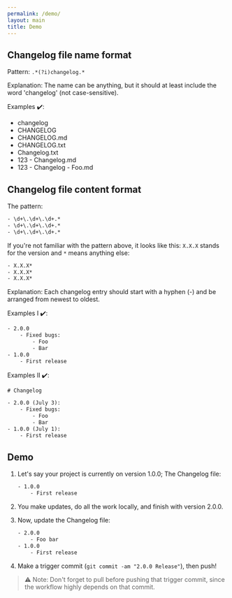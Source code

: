 ```yaml
---
permalink: /demo/
layout: main
title: Demo
---
```


## Changelog file name format

Pattern: `.*(?i)changelog.*`

Explanation: The name can be anything, but it should at least include the word 'changelog' (not case-sensitive).

Examples ✔️:
- changelog
- CHANGELOG
- CHANGELOG.md
- CHANGELOG.txt
- Changelog.txt
- 123 - Changelog.md
- 123 - Changelog - Foo.md

## Changelog file content format

The pattern:
```txt
- \d+\.\d+\.\d+.*
- \d+\.\d+\.\d+.*
- \d+\.\d+\.\d+.*
```

If you're not familiar with the pattern above, it looks like this: `X.X.X` stands for the version and `*` means anything else:
```txt
- X.X.X*
- X.X.X*
- X.X.X*
```

Explanation: Each changelog entry should start with a hyphen (-) and be arranged from newest to oldest.

Examples I ✔️:
```txt
- 2.0.0
    - Fixed bugs:
        - Foo
        - Bar
- 1.0.0
    - First release
```

Examples II ✔️:
```txt
# Changelog

- 2.0.0 (July 3):
    - Fixed bugs:
        - Foo
        - Bar
- 1.0.0 (July 1):
    - First release
```

## Demo

1. Let's say your project is currently on version 1.0.0; The Changelog file:

    ```txt
    - 1.0.0
        - First release
    ```

1. You make updates, do all the work locally, and finish with version 2.0.0.

1. Now, update the Changelog file:

    ```txt
    - 2.0.0
        - Foo bar
    - 1.0.0
        - First release
    ```

1. Make a trigger commit (`git commit -am "2.0.0 Release"`), then push!

> ⚠️ Note: Don't forget to pull before pushing that trigger commit, since the workflow highly depends on that commit.